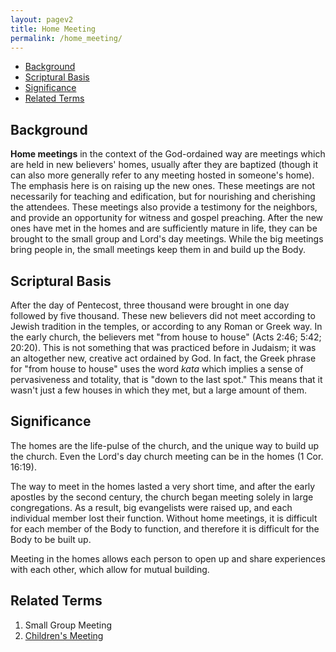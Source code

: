 ```yaml
---
layout: pagev2
title: Home Meeting
permalink: /home_meeting/
---
```

- [Background](#background)
- [Scriptural Basis](#scriptural-basis)
- [Significance](#significance)
- [Related Terms](#related-terms)

## Background

**Home meetings** in the context of the God-ordained way are meetings which are held in new believers' homes, usually after they are baptized (though it can also more generally refer to any meeting hosted in someone's home). The emphasis here is on raising up the new ones. These meetings are not necessarily for teaching and edification, but for nourishing and cherishing the attendees. These meetings also provide a testimony for the neighbors, and provide an opportunity for witness and gospel preaching. After the new ones have met in the homes and are sufficiently mature in life, they can be brought to the small group and Lord's day meetings. While the big meetings bring people in, the small meetings keep them in and build up the Body.

## Scriptural Basis

After the day of Pentecost, three thousand were brought in one day followed by five thousand. These new believers did not meet according to Jewish tradition in the temples, or according to any Roman or Greek way. In the early church, the believers met "from house to house" (Acts 2:46; 5:42; 20:20). This is not something that was practiced before in Judaism; it was an altogether new, creative act ordained by God. In fact, the Greek phrase for "from house to house" uses the word *kata* which implies a sense of pervasiveness and totality, that is "down to the last spot." This means that it wasn't just a few houses in which they met, but a large amount of them. 

## Significance

The homes are the life-pulse of the church, and the unique way to build up the church. Even the Lord's day church meeting can be in the homes (1 Cor. 16:19).

The way to meet in the homes lasted a very short time, and after the early apostles by the second century, the church began meeting solely in large congregations. As a result, big evangelists were raised up, and each individual member lost their function. Without home meetings, it is difficult for each member of the Body to function, and therefore it is difficult for the Body to be built up.

Meeting in the homes allows each person to open up and share experiences with each other, which allow for mutual building.

## Related Terms

1. Small Group Meeting
2. [Children's Meeting](./childrens_work#meetings)